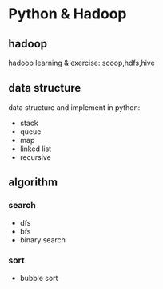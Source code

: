 # Python & Hadoop
## hadoop
hadoop learning & exercise: scoop,hdfs,hive

## data structure
data structure and implement in python: 
- stack
- queue
- map
- linked list
- recursive

## algorithm
### search
- dfs
- bfs
- binary search
### sort
- bubble sort


